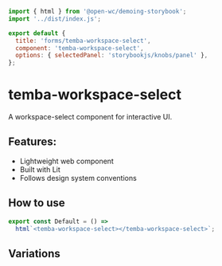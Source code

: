 ```js script
import { html } from '@open-wc/demoing-storybook';
import '../dist/index.js';

export default {
  title: 'forms/temba-workspace-select',
  component: 'temba-workspace-select',
  options: { selectedPanel: 'storybookjs/knobs/panel' },
};
```

# temba-workspace-select

A workspace-select component for interactive UI.

## Features:

- Lightweight web component
- Built with Lit
- Follows design system conventions

## How to use

```js preview-story
export const Default = () =>
  html`<temba-workspace-select></temba-workspace-select>`;
```

## Variations

